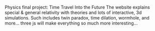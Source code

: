 Physics final project: Time Travel Into the Future
The website explains special & general relativity with theories and lots of interactive, 3d simulations.
Such includes twin paradox, time dilation, wormhole, and more...
three js will make everything so much more interesting...
